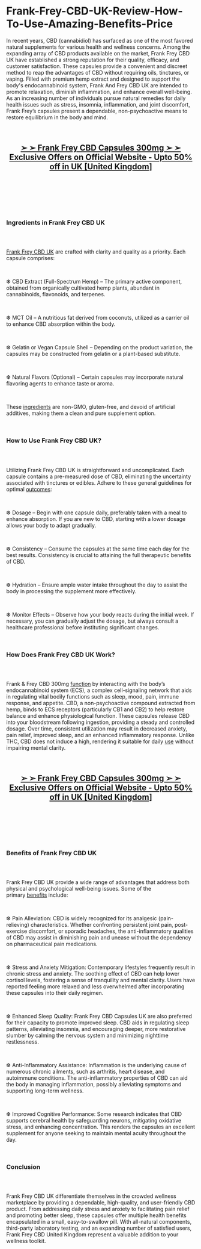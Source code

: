 # Frank-Frey-CBD-UK-Review-How-To-Use-Amazing-Benefits-Price

<p>In recent years, CBD (cannabidiol) has surfaced as one of the most favored natural supplements for various health and wellness concerns. Among the expanding array of CBD products available on the market, Frank Frey CBD UK have established a strong reputation for their quality, efficacy, and customer satisfaction. These capsules provide a convenient and discreet method to reap the advantages of CBD without requiring oils, tinctures, or vaping. Filled with premium hemp extract and designed to support the body's endocannabinoid system, Frank And Frey CBD UK are intended to promote relaxation, diminish inflammation, and enhance overall well-being. As an increasing number of individuals pursue natural remedies for daily health issues such as stress, insomnia, inflammation, and joint discomfort, Frank Frey&rsquo;s capsules present a dependable, non-psychoactive means to restore equilibrium in the body and mind.</p>
<p>&nbsp;</p>
<h2 style="text-align: center;"><strong><a href="https://franksfreycbd.co.uk/recommends/checkout/">➢ ➢&nbsp;Frank Frey CBD Capsules 300mg ➢ ➢ Exclusive Offers on Official Website - Upto 50% off in UK [United Kingdom]</a></strong></h2>
<h2 style="text-align: center;">&nbsp;</h2>
<p><a href="https://franksfreycbd.co.uk/recommends/checkout/"><img src="https://storage.penzu.com/g/DMAsJEXpfCcfe1Ck" alt="" /></a></p>
<p>&nbsp;</p>
<h3><strong>Ingredients in Frank Frey CBD UK</strong></h3>
<h3>&nbsp;</h3>
<p><a href="https://franksfreycbd.co.uk/">Frank Frey CBD UK</a>&nbsp;are crafted with clarity and quality as a priority. Each capsule comprises:</p>
<p>&nbsp;</p>
<p>❆ CBD Extract (Full-Spectrum Hemp) &ndash; The primary active component, obtained from organically cultivated hemp plants, abundant in cannabinoids, flavonoids, and terpenes.</p>
<p>&nbsp;</p>
<p>❆ MCT Oil &ndash; A nutritious fat derived from coconuts, utilized as a carrier oil to enhance CBD absorption within the body.</p>
<p>&nbsp;</p>
<p>❆ Gelatin or Vegan Capsule Shell &ndash; Depending on the product variation, the capsules may be constructed from gelatin or a plant-based substitute.</p>
<p>&nbsp;</p>
<p>❆ Natural Flavors (Optional) &ndash; Certain capsules may incorporate natural flavoring agents to enhance taste or aroma.</p>
<p>&nbsp;</p>
<p>These&nbsp;<a href="https://frankandfreycbd.co.uk/">ingredients</a>&nbsp;are non-GMO, gluten-free, and devoid of artificial additives, making them a clean and pure supplement option.</p>
<p>&nbsp;</p>
<h3><strong>How to Use Frank Frey CBD UK?</strong></h3>
<h3>&nbsp;</h3>
<p>Utilizing Frank Frey CBD UK is straightforward and uncomplicated. Each capsule contains a pre-measured dose of CBD, eliminating the uncertainty associated with tinctures or edibles. Adhere to these general guidelines for optimal&nbsp;<a href="https://franksfreycbd.nl/">outcomes</a>:</p>
<p>&nbsp;</p>
<p>❆ Dosage &ndash; Begin with one capsule daily, preferably taken with a meal to enhance absorption. If you are new to CBD, starting with a lower dosage allows your body to adapt gradually.</p>
<p>&nbsp;</p>
<p>❆ Consistency &ndash; Consume the capsules at the same time each day for the best results. Consistency is crucial to attaining the full therapeutic benefits of CBD.</p>
<p>&nbsp;</p>
<p>❆ Hydration &ndash; Ensure ample water intake throughout the day to assist the body in processing the supplement more effectively.</p>
<p>&nbsp;</p>
<p>❆ Monitor Effects &ndash; Observe how your body reacts during the initial week. If necessary, you can gradually adjust the dosage, but always consult a healthcare professional before instituting significant changes.</p>
<p>&nbsp;</p>
<h3><strong>How Does Frank Frey CBD UK Work?</strong></h3>
<h3>&nbsp;</h3>
<p>Frank &amp; Frey CBD 300mg&nbsp;<a href="https://frankfreycbd.dk/">function</a>&nbsp;by interacting with the body&rsquo;s endocannabinoid system (ECS), a complex cell-signaling network that aids in regulating vital bodily functions such as sleep, mood, pain, immune response, and appetite. CBD, a non-psychoactive compound extracted from hemp, binds to ECS receptors (particularly CB1 and CB2) to help restore balance and enhance physiological function. These capsules release CBD into your bloodstream following ingestion, providing a steady and controlled dosage. Over time, consistent utilization may result in decreased anxiety, pain relief, improved sleep, and an enhanced inflammatory response. Unlike THC, CBD does not induce a high, rendering it suitable for daily&nbsp;<a href="https://naturesgardencbd.dk/">use</a>&nbsp;without impairing mental clarity.</p>
<p>&nbsp;</p>
<h2 style="text-align: center;"><strong><a href="https://franksfreycbd.co.uk/recommends/checkout/">➢ ➢&nbsp;Frank Frey CBD Capsules 300mg ➢ ➢ Exclusive Offers on Official Website - Upto 50% off in UK [United Kingdom]</a></strong></h2>
<h2 style="text-align: center;">&nbsp;</h2>
<p><a href="https://franksfreycbd.co.uk/recommends/checkout/"><img src="https://storage.penzu.com/g/qs12iTqkJCXPWzfW" alt="" /></a></p>
<p>&nbsp;</p>
<h3><strong>Benefits of Frank Frey CBD UK</strong></h3>
<h3>&nbsp;</h3>
<p>Frank Frey CBD UK provide a wide range of advantages that address both physical and psychological well-being issues. Some of the primary&nbsp;<a href="https://cbdnaturesgarden.dk/">benefits</a>&nbsp;include:</p>
<p>&nbsp;</p>
<p>❆ Pain Alleviation: CBD is widely recognized for its analgesic (pain-relieving) characteristics. Whether confronting persistent joint pain, post-exercise discomfort, or sporadic headaches, the anti-inflammatory qualities of CBD may assist in diminishing pain and unease without the dependency on pharmaceutical pain medications.</p>
<p>&nbsp;</p>
<p>❆ Stress and Anxiety Mitigation: Contemporary lifestyles frequently result in chronic stress and anxiety. The soothing effect of CBD can help lower cortisol levels, fostering a sense of tranquility and mental clarity. Users have reported feeling more relaxed and less overwhelmed after incorporating these capsules into their daily regimen.</p>
<p>&nbsp;</p>
<p>❆ Enhanced Sleep Quality: Frank Frey CBD Capsules UK are also preferred for their capacity to promote improved sleep. CBD aids in regulating sleep patterns, alleviating insomnia, and encouraging deeper, more restorative slumber by calming the nervous system and minimizing nighttime restlessness.</p>
<p>&nbsp;</p>
<p>❆ Anti-Inflammatory Assistance: Inflammation is the underlying cause of numerous chronic ailments, such as arthritis, heart disease, and autoimmune conditions. The anti-inflammatory properties of CBD can aid the body in managing inflammation, possibly alleviating symptoms and supporting long-term wellness.</p>
<p>&nbsp;</p>
<p>❆ Improved Cognitive Performance: Some research indicates that CBD supports cerebral health by safeguarding neurons, mitigating oxidative stress, and enhancing concentration. This renders the capsules an excellent supplement for anyone seeking to maintain mental acuity throughout the day.</p>
<p>&nbsp;</p>
<h3><strong>Conclusion</strong></h3>
<h3>&nbsp;</h3>
<p>Frank Frey CBD UK differentiate themselves in the crowded wellness marketplace by providing a dependable, high-quality, and user-friendly CBD product. From addressing daily stress and anxiety to facilitating pain relief and promoting better sleep, these capsules offer multiple health benefits encapsulated in a small, easy-to-swallow pill. With all-natural components, third-party laboratory testing, and an expanding number of satisfied users, Frank Frey CBD United Kingdom represent a valuable addition to your wellness toolkit.</p>
